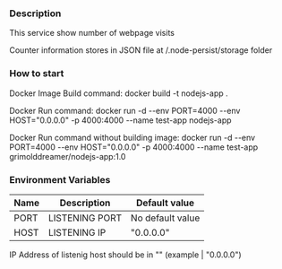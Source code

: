 ### Description

This service show number of webpage visits

Counter information stores in JSON file at /.node-persist/storage folder

### How to start

Docker Image Build command:
docker build -t nodejs-app .

Docker Run command:
docker run -d --env PORT=4000 --env HOST="0.0.0.0" -p 4000:4000 --name test-app  nodejs-app

Docker Run command without building image:
docker run -d --env PORT=4000 --env HOST="0.0.0.0" -p 4000:4000 --name test-app  grimolddreamer/nodejs-app:1.0

### Environment Variables


|Name |  Description | Default value  |
| ------------ | ------------ | ------------ |
| PORT | LISTENING PORT | No default value |
| HOST | LISTENING IP | "0.0.0.0" |

IP Address of listenig host should be in "" (example | "0.0.0.0")
